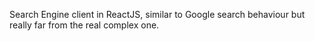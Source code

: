 Search Engine client in ReactJS, similar to Google search behaviour but really far from the real complex one.